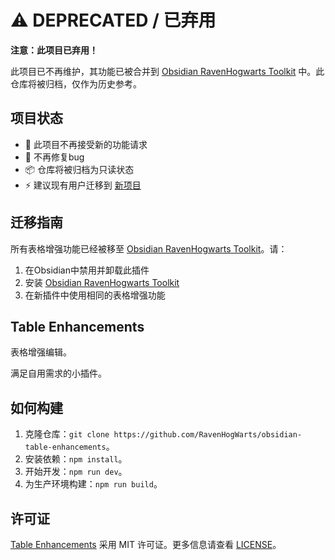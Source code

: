 # ⚠️ DEPRECATED / 已弃用

**注意：此项目已弃用！**

此项目已不再维护，其功能已被合并到 [Obsidian RavenHogwarts Toolkit](https://github.com/RavenHogWarts/obsidian-ravenhogwarts-toolkit) 中。此仓库将被归档，仅作为历史参考。

## 项目状态

- 🚫 此项目不再接受新的功能请求
- 🚫 不再修复bug
- 📦 仓库将被归档为只读状态
- ⚡ 建议现有用户迁移到 [新项目](https://github.com/RavenHogWarts/obsidian-ravenhogwarts-toolkit)

## 迁移指南

所有表格增强功能已经被移至 [Obsidian RavenHogwarts Toolkit](https://github.com/RavenHogWarts/obsidian-ravenhogwarts-toolkit)。请：

1. 在Obsidian中禁用并卸载此插件
2. 安装 [Obsidian RavenHogwarts Toolkit](https://github.com/RavenHogWarts/obsidian-ravenhogwarts-toolkit)
3. 在新插件中使用相同的表格增强功能

## Table Enhancements
表格增强编辑。

满足自用需求的小插件。

## 如何构建

1. 克隆仓库：`git clone https://github.com/RavenHogWarts/obsidian-table-enhancements`。
2. 安装依赖：`npm install`。
3. 开始开发：`npm run dev`。
4. 为生产环境构建：`npm run build`。

## 许可证

[Table Enhancements](https://github.com/RavenHogWarts/obsidian-table-enhancements) 采用 MIT 许可证。更多信息请查看 [LICENSE](https://github.com/RavenHogWarts/obsidian-table-enhancements/blob/master/LICENSE)。
